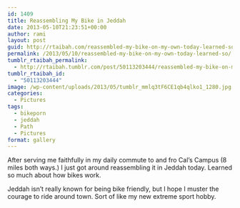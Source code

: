 ```yaml
---
id: 1409
title: Reassembling My Bike in Jeddah
date: 2013-05-10T21:23:51+00:00
author: rami
layout: post
guid: http://rtaibah.com/reassembled-my-bike-on-my-own-today-learned-so/
permalink: /2013/05/10/reassembled-my-bike-on-my-own-today-learned-so/
tumblr_rtaibah_permalink:
  - http://rtaibah.tumblr.com/post/50113203444/reassembled-my-bike-on-my-own-today-learned-so
tumblr_rtaibah_id:
  - "50113203444"
image: /wp-content/uploads/2013/05/tumblr_mmlq3tF6CE1qb4qlko1_1280.jpg
categories:
  - Pictures
tags:
  - bikeporn
  - jeddah
  - Path
  - Pictures
format: gallery
---
```

After serving me faithfully in my daily commute to and fro Cal&#8217;s Campus (8 miles both ways.) I just got around reassembling it in Jeddah today. Learned so much about how bikes work. 

Jeddah isn&#8217;t really known for being bike friendly, but I hope I muster the courage to ride around town. Sort of like my new extreme sport hobby.